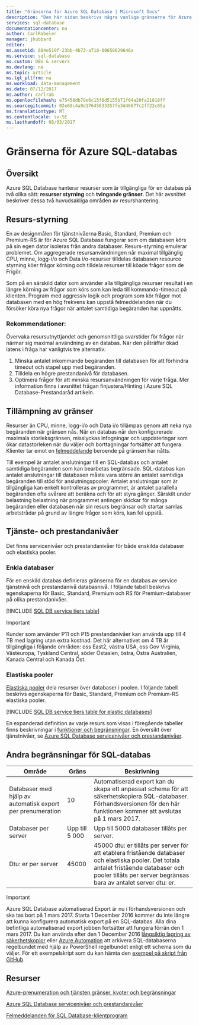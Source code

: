 ```yaml
---
title: "Gränserna för Azure SQL Database | Microsoft Docs"
description: "Den här sidan beskrivs några vanliga gränserna för Azure SQL Database."
services: sql-database
documentationcenter: na
author: CarlRabeler
manager: jhubbard
editor: 
ms.assetid: 884e519f-23bb-4b73-a718-00658629646a
ms.service: sql-database
ms.custom: DBs & servers
ms.devlang: na
ms.topic: article
ms.tgt_pltfrm: na
ms.workload: data-management
ms.date: 07/12/2017
ms.author: carlrab
ms.openlocfilehash: e75458db79e6c15f8d5155b71f04a20fa21818ff
ms.sourcegitcommit: 02e69c4a9d17645633357fe3d46677c2ff22c85a
ms.translationtype: MT
ms.contentlocale: sv-SE
ms.lasthandoff: 08/03/2017
---
```

# <a name="azure-sql-database-resource-limits"></a>Gränserna för Azure SQL-databas
## <a name="overview"></a>Översikt
Azure SQL Database hanterar resurser som är tillgängliga för en databas på två olika sätt: **resurser styrning** och **tvingande gränser**. Det här avsnittet beskriver dessa två huvudsakliga områden av resurshantering.

## <a name="resource-governance"></a>Resurs-styrning
En av designmålen för tjänstnivåerna Basic, Standard, Premium och Premium-RS är för Azure SQL Database fungerar som om databasen körs på sin egen dator isoleras från andra databaser. Resurs-styrning emulerar problemet. Om aggregerade resursanvändningen når maximal tillgänglig CPU, minne, logg-i/o och Data i/o-resurser tilldelas databasen resource styrning köer frågor körning och tilldela resurser till köade frågor som de Frigör.

Som på en särskild dator som använder alla tillgängliga resurser resultat i en längre körning av frågor som körs som kan leda till kommando-timeout på klienten. Program med aggressiv logik och program som kör frågor mot databasen med en hög frekvens kan uppstå felmeddelanden när du försöker köra nya frågor när antalet samtidiga begäranden har uppnåtts.

### <a name="recommendations"></a>Rekommendationer:
Övervaka resursutnyttjandet och genomsnittliga svarstider för frågor när närmar sig maximal användning av en databas. När den påträffar ökad latens i fråga har vanligtvis tre alternativ:

1. Minska antalet inkommande begäranden till databasen för att förhindra timeout och stapel upp med begäranden.
2. Tilldela en högre prestandanivå för databasen.
3. Optimera frågor för att minska resursanvändningen för varje fråga. Mer information finns i avsnittet frågan finjustera/Hinting i Azure SQL Database-Prestandaråd artikeln.

## <a name="enforcement-of-limits"></a>Tillämpning av gränser
Resurser än CPU, minne, logg-i/o och Data i/o tillämpas genom att neka nya begäranden när gränsen nås. När en databas når den konfigurerade maximala storleksgränsen, misslyckas infogningar och uppdateringar som ökar datastorleken när du väljer och borttagningar fortsätter att fungera. Klienter tar emot en [felmeddelande](sql-database-develop-error-messages.md) beroende på gränsen har nåtts.

Till exempel är antalet anslutningar till en SQL-databas och antalet samtidiga begäranden som kan bearbetas begränsade. SQL-databas kan antalet anslutningar till databasen måste vara större än antalet samtidiga begäranden till stöd för anslutningspooler. Antalet anslutningar som är tillgängliga kan enkelt kontrolleras av programmet, är antalet parallella begäranden ofta svårare att beräkna och för att styra gånger. Särskilt under belastning belastning när programmet antingen skickar för många begäranden eller databasen når sin resurs begränsar och startar samlas arbetstrådar på grund av längre frågor som körs, kan fel uppstå.

## <a name="service-tiers-and-performance-levels"></a>Tjänste- och prestandanivåer
Det finns servicenivåer och prestandanivåer för både enskilda databaser och elastiska pooler.

### <a name="single-databases"></a>Enkla databaser
För en enskild databas definieras gränserna för en databas av service tjänstnivå och prestandanivå databasnivå. I följande tabell beskrivs egenskaperna för Basic, Standard, Premium och RS för Premium-databaser på olika prestandanivåer.

[!INCLUDE [SQL DB service tiers table](../../includes/sql-database-service-tiers-table.md)]

> [!IMPORTANT]
> Kunder som använder P11 och P15 prestandanivåer kan använda upp till 4 TB med lagring utan extra kostnad. Det här alternativet om 4 TB är tillgängliga i följande områden: oss East2, västra USA, oss Gov Virginia, Västeuropa, Tyskland Central, söder Östasien, östra, Östra Australien, Kanada Central och Kanada Öst.
>

### <a name="elastic-pools"></a>Elastiska pooler
[Elastiska pooler](sql-database-elastic-pool.md) dela resurser över databaser i poolen. I följande tabell beskrivs egenskaperna för Basic, Standard, Premium och Premium-RS elastiska pooler.

[!INCLUDE [SQL DB service tiers table for elastic databases](../../includes/sql-database-service-tiers-table-elastic-pools.md)]

En expanderad definition av varje resurs som visas i föregående tabeller finns beskrivningar i [funktioner och begränsningar](sql-database-performance-guidance.md#service-tier-capabilities-and-limits). En översikt över tjänstnivåer, se [Azure SQL Database servicenivåer och prestandanivåer](sql-database-service-tiers.md).

## <a name="other-sql-database-limits"></a>Andra begränsningar för SQL-databas
| Område | Gräns | Beskrivning |
| --- | --- | --- |
| Databaser med hjälp av automatisk export per prenumeration |10 |Automatiserad export kan du skapa ett anpassat schema för att säkerhetskopiera SQL-databaser. Förhandsversionen för den här funktionen kommer att avslutas på 1 mars 2017.  |
| Databaser per server |Upp till 5 000 |Upp till 5000 databaser tillåts per server. |
| Dtu: er per server |45000 |45000 dtu: er tillåts per server för att etablera fristående databaser och elastiska pooler. Det totala antalet fristående databaser och pooler tillåts per server begränsas bara av antalet server dtu: er.  

> [!IMPORTANT]
> Azure SQL Database automatiserad Export är nu i förhandsversionen och ska tas bort på 1 mars 2017. Starta 1 December 2016 kommer du inte längre att kunna konfigurera automatisk export på en SQL-databas. Alla dina befintliga automatiserad export jobben fortsätter att fungera förrän den 1 mars 2017. Du kan använda efter den 1 December 2016 [långsiktig lagring av säkerhetskopior](sql-database-long-term-retention.md) eller [Azure Automation](../automation/automation-intro.md) att arkivera SQL-databaserna regelbundet med hjälp av PowerShell regelbundet enligt ett schema som du väljer. För ett exempelskript som du kan hämta den [exempel på skript från GitHub](https://github.com/Microsoft/sql-server-samples/tree/master/samples/manage/azure-automation-automated-export).
>


## <a name="resources"></a>Resurser
[Azure-prenumeration och tjänsten gränser, kvoter och begränsningar](../azure-subscription-service-limits.md)

[Azure SQL Database servicenivåer och prestandanivåer](sql-database-service-tiers.md)

[Felmeddelanden för SQL Database-klientprogram](sql-database-develop-error-messages.md)

